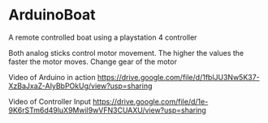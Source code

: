 # ArduinoBoat
 A remote controlled boat using a playstation 4 controller

Both analog sticks control motor movement.
The higher the values the faster the motor moves.
Change gear of the motor

Video of Arduino in action
https://drive.google.com/file/d/1fblJU3Nw5K37-XzBaJxaZ-AIyBbPOkUg/view?usp=sharing

Video of Controller Input
https://drive.google.com/file/d/1e-9K6rSTm6d49luX9Mwil9wVFN3CUAXU/view?usp=sharing
